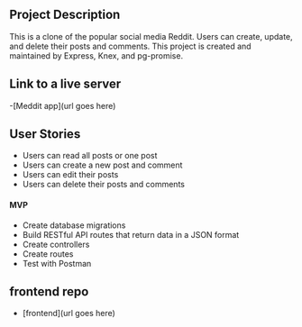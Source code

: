 ## Project Description
This is a clone of the popular social media Reddit. Users can create, update, and delete their posts and comments. This project is created and maintained by Express, Knex, and pg-promise.


## Link to a live server 
-[Meddit app](url goes here)


## User Stories 
- Users can read all posts or one post
- Users can create a new post and comment
- Users can edit their posts
- Users can delete their posts and comments


#### MVP
- Create database migrations
- Build RESTful API routes that return data in a JSON format
- Create controllers
- Create routes
- Test with Postman


## frontend repo
- [frontend](url goes here)
